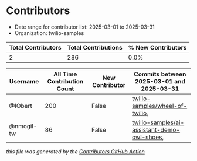 # Contributors

- Date range for contributor list:  2025-03-01 to 2025-03-31
- Organization: twilio-samples

| Total Contributors | Total Contributions | % New Contributors |
| --- | --- | --- |
| 2 | 286 | 0.0% |

| Username | All Time Contribution Count | New Contributor | Commits between 2025-03-01 and 2025-03-31 |
| --- | --- | --- | --- |
| @IObert | 200 | False | [twilio-samples/wheel-of-twilio](https://github.com/twilio-samples/wheel-of-twilio/commits?author=IObert&since=2025-03-01&until=2025-03-31),  |
| @nmogil-tw | 86 | False | [twilio-samples/ai-assistant-demo-owl-shoes](https://github.com/twilio-samples/ai-assistant-demo-owl-shoes/commits?author=nmogil-tw&since=2025-03-01&until=2025-03-31),  |

 _this file was generated by the [Contributors GitHub Action](https://github.com/github/contributors)_
